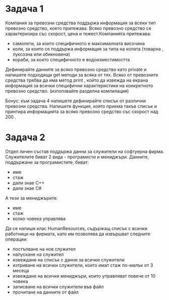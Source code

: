 # **Задача 1**
Компания за превозни средства поддържа информация за всеки тип превозно средство, което притежава. Всяко превозно средство се характеризира със скорост, цена и тежест.Компанията притежава:
 * самолети, за които специфичното е максималната височина
 * коли, за които се поддържа информация за типа на колата (товарна , луксозна или обикновена)
 * кораби, за които специфичното е водоизместимостта

Дефинирайте данните за всяко превозно средство като private  и напишете подходящи get методи за всяка от тях.
Всяко от превозните средства трябва да има метод print , който да извежда на екрана информация за всички специфични характеристики на конкретното превозно средство.
(използвайте разделна компилация)

Бонус: към задача 4 напишете дефинирайте списък от различни превозни средства. Напишете функция, която приема такъв списък и принтира информацията за всяко превозно средство със скорост над 200 .

# **Задача 2**
Отдел личен състав поддържа данни за служители на софтуерна фирма. Служителите биват 2 вида - програмисти и мениджъри.
Данните, поддържани за програмистите, биват:
  * име
  * стаж
  * дали знае C++
  * дали знае C#

А тези за мениджърите:
  * име 
  * стаж
  * колко човека управлява

Да се напише клас HumanResources, съдържащ списък с всички работници на фирмата, като им позволява да извършват следните операции:
  * постъпване на нов служител
  * напускане на служител
  * извеждане на списък с данни за всички служители
  * изтриване на всички служители, които имат стаж по-малък от 3 месеца
  * извеждане на всички мениджъри, които управляват повече от 10 човека
  * записване на всички служители във файл
  * прочитане на данните от файл
